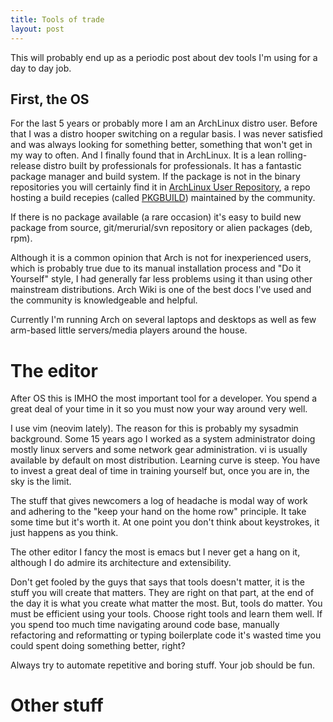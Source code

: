```yaml
---
title: Tools of trade
layout: post
---
```


This will probably end up as a periodic post about dev tools I'm using for a
day to day job.


## First, the OS

For the last 5 years or probably more I am an ArchLinux distro user. Before
that I was a distro hooper switching on a regular basis. I was never satisfied
and was always looking for something better, something that won't get in my way
to often. And I finally found that in ArchLinux. It is a lean rolling-release
distro built by professionals for professionals. It has a fantastic package
manager and build system. If the package is not in the binary repositories you
will certainly find it in [ArchLinux User Repository](), a repo hosting a build
recepies (called [PKGBUILD]()) maintained by the community.

If there is no package available (a rare occasion) it's easy to build new
package from source, git/merurial/svn repository or alien packages (deb, rpm).

Although it is a common opinion that Arch is not for inexperienced users, which
is probably true due to its manual installation process and "Do it Yourself"
style, I had generally far less problems using it than using other mainstream
distributions. Arch Wiki is one of the best docs I've used and the community is
knowledgeable and helpful.

Currently I'm running Arch on several laptops and desktops as well as few
arm-based little servers/media players around the house.


# The editor

After OS this is IMHO the most important tool for a developer. You spend a
great deal of your time in it so you must now your way around very well. 

I use vim (neovim lately). The reason for this is probably my sysadmin
background. Some 15 years ago I worked as a system administrator doing mostly
linux servers and some network gear administration. vi is usually available by
default on most distribution. Learning curve is steep. You have to invest a
great deal of time in training yourself but, once you are in, the sky is the
limit.

The stuff that gives newcomers a log of headache is modal way of work and
adhering to the "keep your hand on the home row" principle. It take some time
but it's worth it. At one point you don't think about keystrokes, it just
happens as you think.

The other editor I fancy the most is emacs but I never get a hang on it,
although I do admire its architecture and extensibility.

Don't get fooled by the guys that says that tools doesn't matter, it is the
stuff you will create that matters. They are right on that part, at the end of
the day it is what you create what matter the most. But, tools do matter. You
must be efficient using your tools. Choose right tools and learn them well. If
you spend too much time navigating around code base, manually refactoring and
reformatting or typing boilerplate code it's wasted time you could spent doing
something better, right?

Always try to automate repetitive and boring stuff. Your job should be fun.


# Other stuff
